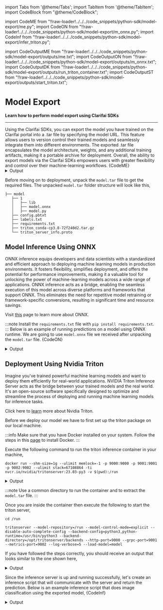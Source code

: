 import Tabs from '@theme/Tabs';
import TabItem from '@theme/TabItem';
import CodeBlock from "@theme/CodeBlock";

import CodeME from "!!raw-loader!../../../code_snippets/python-sdk/model-export/me.py";
import CodeON from "!!raw-loader!../../../code_snippets/python-sdk/model-export/m_onnx.py";
import CodeInf from "!!raw-loader!../../../code_snippets/python-sdk/model-export/infer_triton.py";

import CodeOutputME from "!!raw-loader!../../../code_snippets/python-sdk/model-export/outputs/me.txt";
import CodeOutputON from "!!raw-loader!../../../code_snippets/python-sdk/model-export/outputs/m_onnx.txt";
import CodeOutputDK from "!!raw-loader!../../../code_snippets/python-sdk/model-export/outputs/run_triton_container.txt";
import CodeOutputST from "!!raw-loader!../../../code_snippets/python-sdk/model-export/outputs/start_triton.txt";




# Model Export
**Learn how to perform model export using Clarifai SDKs**
<hr />
Using the Clarifai SDKs, you can export the model you have trained on the Clarifai portal into a .tar file by specifying the model URL. This feature allows users to version control their trained models and seamlessly integrate them into different environments. The exported .tar file encapsulates the model architecture, weights, and any additional training artifacts, making it a portable archive for deployment. Overall, the ability to export models via the Clarifai SDKs empowers users with greater flexibility and control over their machine-learning workflows.

<Tabs>
<TabItem value="python" label="Python">
    <CodeBlock className="language-python">{CodeME}</CodeBlock>
</TabItem>
</Tabs>
<details>
  <summary>Output</summary>
   <CodeBlock className="language-python">{CodeOutputME}</CodeBlock>
</details>

Before moving on to deployment, unpack the ```model.tar``` file to get the required files.
The unpacked ```model.tar``` folder structure will look like this,

```
├── model
   ├── 1
   │   ├── lib
   │   ├── model.onnx
   │   ├── model.py
   ├── config.pbtxt
   ├── labels.txt
   ├── requirements.txt
   ├── triton_conda-cp3.8-72f240d2.tar.gz
   └── triton_server_info.proto
```


## Model Inference Using ONNX

ONNX inference equips developers and data scientists with a standardized and efficient approach to deploying machine learning models in production environments. It fosters flexibility, simplifies deployment, and offers the potential for performance improvements, making it a valuable tool for unlocking the power of machine-learning models across a wide range of applications. ONNX inference acts as a bridge, enabling the seamless execution of this model across diverse platforms and frameworks that support ONNX. This eliminates the need for repetitive model retraining or framework-specific conversions, resulting in significant time and resource savings.

Visit [this](https://onnxruntime.ai/docs/get-started/with-python.html) page to learn more about ONNX.

:::note
Install the ```requirements.txt``` file with ```pip install requirements.txt```.
:::
Below is an example of running predictions on a model using ONNX runtime. We are going to use ```model.onnx``` file we received after unpacking the ```model.tar``` file.
<Tabs>
<TabItem value="python" label="Python">
    <CodeBlock className="language-python">{CodeON}</CodeBlock>
</TabItem>
</Tabs>
<details>
  <summary>Output</summary>
   <CodeBlock className="language-python">{CodeOutputON}</CodeBlock>
</details>


## Deployment Using Nvidia Triton

Imagine you've trained powerful machine learning models and want to deploy them efficiently for real-world applications. NVIDIA Triton Inference Server acts as the bridge between your trained models and the real world. It's an open-source software specifically designed to optimize and streamline the process of deploying and running machine learning models for inference tasks.

Click here to [learn](https://github.com/triton-inference-server/python_backend) more about Nvidia Triton.

Before we deploy our model we have to first set up the triton package on our local machine.

:::info
Make sure that you have Docker installed on your system. Follow the steps in this [page](https://docs.docker.com/engine/install) to install Docker.
:::

Execute the following command to run the triton inference container in your machine,
```
docker run --shm-size=1g --ulimit memlock=-1 -p 9000:9000 -p 9001:9001 -p 9002:9002 --ulimit stack=67108864 -ti nvcr.io/nvidia/tritonserver:23.03-py3 -v $(pwd):/run
```
<details>
  <summary>Output</summary>
   <CodeBlock className="language-python">{CodeOutputDK}</CodeBlock>
</details>

:::note
Use a common directory to run the container and to extract the ```model.tar``` file.
:::

Once you are inside the container then execute the following to start the triton server,
```
cd /run
```
```
tritonserver --model-repository=/run --model-control-mode=explicit --disable-auto-complete-config --backend-config=python3,python-runtime=/usr/bin/python3 --backend-directory=/opt/tritonserver/backends --http-port=9000 --grpc-port=9001 --metrics-port=9002 --log-verbose=5 --load-model=model
```
If you have followed the steps correctly, you should receive an output that looks similar to the one shown here,
<details>
  <summary>Output</summary>
   <CodeBlock className="language-python">{CodeOutputST}</CodeBlock>
</details>

Since the inference server is up and running successfully, let's create an inference script that will communicate with the server and return the prediction. 
Below is an example inference script that does image classification using the exported model,
<Tabs>
<TabItem value="python" label="Python">
    <CodeBlock className="language-python">{CodeInf}</CodeBlock>
</TabItem>
</Tabs>
<br />
<details>
  <summary>Output</summary>
   <CodeBlock className="language-python">{CodeOutputON}</CodeBlock>
</details>
